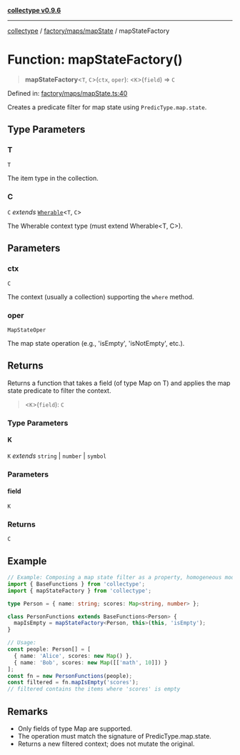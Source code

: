 [**collectype v0.9.6**](../../../../README.md)

***

[collectype](../../../../modules.md) / [factory/maps/mapState](../README.md) / mapStateFactory

# Function: mapStateFactory()

> **mapStateFactory**\<`T`, `C`\>(`ctx`, `oper`): \<`K`\>(`field`) => `C`

Defined in: [factory/maps/mapState.ts:40](https://github.com/maduhaime/collectype/blob/ba52424b164c706fb5e7ecc5581685b53a2ac88d/src/factory/maps/mapState.ts#L40)

Creates a predicate filter for map state using `PredicType.map.state`.

## Type Parameters

### T

`T`

The item type in the collection.

### C

`C` *extends* [`Wherable`](../../../../types/utility/type-aliases/Wherable.md)\<`T`, `C`\>

The Wherable context type (must extend Wherable<T, C>).

## Parameters

### ctx

`C`

The context (usually a collection) supporting the `where` method.

### oper

`MapStateOper`

The map state operation (e.g., 'isEmpty', 'isNotEmpty', etc.).

## Returns

Returns a function that takes a field (of type Map on T) and applies the map state predicate to filter the context.

> \<`K`\>(`field`): `C`

### Type Parameters

#### K

`K` *extends* `string` \| `number` \| `symbol`

### Parameters

#### field

`K`

### Returns

`C`

## Example

```ts
// Example: Composing a map state filter as a property, homogeneous model
import { BaseFunctions } from 'collectype';
import { mapStateFactory } from 'collectype';

type Person = { name: string; scores: Map<string, number> };

class PersonFunctions extends BaseFunctions<Person> {
  mapIsEmpty = mapStateFactory<Person, this>(this, 'isEmpty');
}

// Usage:
const people: Person[] = [
  { name: 'Alice', scores: new Map() },
  { name: 'Bob', scores: new Map([['math', 10]]) }
];
const fn = new PersonFunctions(people);
const filtered = fn.mapIsEmpty('scores');
// filtered contains the items where 'scores' is empty
```

## Remarks

- Only fields of type Map are supported.
- The operation must match the signature of PredicType.map.state.
- Returns a new filtered context; does not mutate the original.
